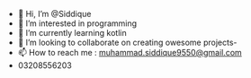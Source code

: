 - 👋 Hi, I’m @Siddique
- 👀 I’m interested in programming  
- 🌱 I’m currently learning kotlin  
- 💞️ I’m looking to collaborate on creating owesome projects-
-  📫 How to reach me : muhammad.siddique9550@gmail.com
-  03208556203

<!---
milonaa2/milonaa2 is a ✨ special ✨ repository because its `README.md` (this file) appears on your GitHub profile.
You can click the Preview link to take a look at your changes.
--->
